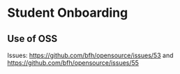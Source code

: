 # Student Onboarding

## Use of OSS

Issues: https://github.com/bfh/opensource/issues/53 and https://github.com/bfh/opensource/issues/55
